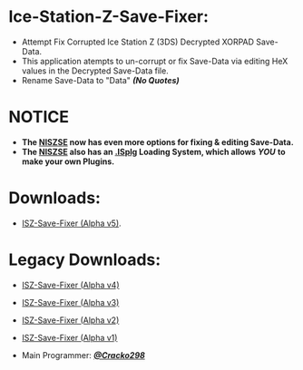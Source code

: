 # Ice-Station-Z-Save-Fixer:

- Attempt Fix Corrupted Ice Station Z (3DS) Decrypted XORPAD Save-Data. 
- This application atempts to un-corrupt or fix Save-Data via editing HeX values in the Decrypted Save-Data file.
- Rename Save-Data to "Data" ***(No Quotes)***

# NOTICE
- **The [NISZSE](https://github.com/Cracko298/NISZSE) now has even more options for fixing & editing Save-Data.**
- **The [NISZSE](https://github.com/Cracko298/NISZSE) also has an [.ISplg](https://github.com/Cracko298/ISplg-Compiler) Loading System, which allows** ***YOU*** **to make your own Plugins.**

# Downloads:

- [ISZ-Save-Fixer (Alpha v5)](https://github.com/Cracko298/Ice-Station-Z-Save-Fixer/releases/download/v5.0-alpha-5/Save-Fixer.exe).


# Legacy Downloads:

- [ISZ-Save-Fixer (Alpha v4)](https://github.com/ISZ-Hacker-Group/Ice-Station-Z-Save-Fixer/releases/download/v4.0-alpha-4/Save-Fixer-Compiled.zip)
- [ISZ-Save-Fixer (Alpha v3)](https://github.com/ISZ-Hacker-Group/Ice-Station-Z-Save-Fixer/releases/download/v3.0-alpha-3/main.py)
- [ISZ-Save-Fixer (Alpha v2)](https://github.com/ISZ-Hacker-Group/Ice-Station-Z-Save-Fixer/releases/download/v2.0-alpha-2/main.py)
- [ISZ-Save-Fixer (Alpha v1)](https://github.com/ISZ-Hacker-Group/Ice-Station-Z-Save-Fixer/releases/download/v1.0-alpha-1/main.py)

- Main Programmer: ***[@Cracko298](https://github.com/Cracko298)***
